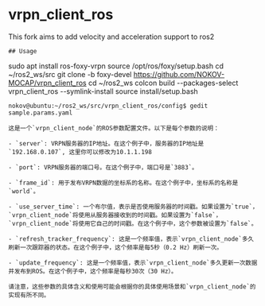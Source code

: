 # vrpn_client_ros
This fork aims to add velocity and acceleration support to ros2

```
## Usage
```
sudo apt install ros-foxy-vrpn
source /opt/ros/foxy/setup.bash
cd ~/ros2_ws/src
git clone -b foxy-devel https://github.com/NOKOV-MOCAP/vrpn_client_ros
cd ~/ros2_ws
colcon build --packages-select vrpn_client_ros  --symlink-install
source install/setup.bash
```
nokov@ubuntu:~/ros2_ws/src/vrpn_client_ros/config$ gedit sample.params.yaml

这是一个`vrpn_client_node`的ROS参数配置文件。以下是每个参数的说明：

- `server`: VRPN服务器的IP地址。在这个例子中，服务器的IP地址是`192.168.0.107`, 这里你可以修改为10.1.1.198

- `port`: VRPN服务器的端口号。在这个例子中，端口号是`3883`。

- `frame_id`: 用于发布VRPN数据的坐标系的名称。在这个例子中，坐标系的名称是`world`。

- `use_server_time`: 一个布尔值，表示是否使用服务器的时间戳。如果设置为`true`，`vrpn_client_node`将使用从服务器接收到的时间戳。如果设置为`false`，`vrpn_client_node`将使用它自己的时间戳。在这个例子中，这个参数被设置为`false`。

- `refresh_tracker_frequency`: 这是一个频率值，表示`vrpn_client_node`多久刷新一次跟踪器的状态。在这个例子中，这个频率是每5秒（0.2 Hz）刷新一次。

- `update_frequency`: 这是一个频率值，表示`vrpn_client_node`多久更新一次数据并发布到ROS。在这个例子中，这个频率是每秒30次（30 Hz）。

请注意，这些参数的具体含义和使用可能会根据你的具体使用场景和`vrpn_client_node`的实现有所不同。


